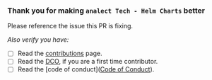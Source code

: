 ### Thank you for making `analect Tech - Helm Charts` better

Please reference the issue this PR is fixing.

*Also verify you have:*

* [ ] Read the [contributions](../CONTRIBUTING.md) page.
* [ ] Read the [DCO](../DCO), if you are a first time contributor.
* [ ] Read the [code of conduct]([Code of Conduct](https://github.com/analect/.github/blob/main/CODE_OF_CONDUCT.md)).
